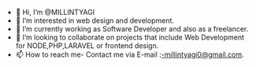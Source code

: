 - 👋 Hi, I’m @MILLINTYAGI
- 👀 I’m interested in web design and development.
- 🌱 I’m currently working as Software Developer and also as a freelancer.
- 💞️ I’m looking to collaborate on projects that include Web Development for NODE,PHP,LARAVEL or frontend design.
- 📫 How to reach me- Contact me via E-mail :-millintyagi0@gmail.com.

<!---
MILLINTYAGI/MILLINTYAGI is a ✨ special ✨ repository because its `README.md` (this file) appears on your GitHub profile.
You can click the Preview link to take a look at your changes.
--->
